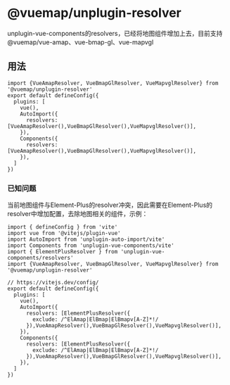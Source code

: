 # @vuemap/unplugin-resolver

unplugin-vue-components的resolvers，已经将地图组件增加上去，目前支持@vuemap/vue-amap、vue-bmap-gl、vue-mapvgl

## 用法

```
import {VueAmapResolver, VueBmapGlResolver, VueMapvglResolver} from '@vuemap/unplugin-resolver'
export default defineConfig({
  plugins: [
    vue(),
    AutoImport({
      resolvers: [VueAmapResolver(),VueBmapGlResolver(),VueMapvglResolver()],
    }),
    Components({
      resolvers: [VueAmapResolver(),VueBmapGlResolver(),VueMapvglResolver()],
    }),
  ]
})
```

### 已知问题
当前地图组件与Element-Plus的resolver冲突，因此需要在Element-Plus的resolver中增加配置，去除地图相关的组件，示例：
```
import { defineConfig } from 'vite'
import vue from '@vitejs/plugin-vue'
import AutoImport from 'unplugin-auto-import/vite'
import Components from 'unplugin-vue-components/vite'
import { ElementPlusResolver } from 'unplugin-vue-components/resolvers'
import {VueAmapResolver, VueBmapGlResolver, VueMapvglResolver} from '@vuemap/unplugin-resolver'

// https://vitejs.dev/config/
export default defineConfig({
  plugins: [
    vue(),
    AutoImport({
      resolvers: [ElementPlusResolver({
        exclude: /^ElAmap|ElBmap|ElBmapv[A-Z]*!/
      }),VueAmapResolver(),VueBmapGlResolver(),VueMapvglResolver()],
    }),
    Components({
      resolvers: [ElementPlusResolver({
        exclude: /^ElAmap|ElBmap|ElBmapv[A-Z]*!/
      }),VueAmapResolver(),VueBmapGlResolver(),VueMapvglResolver()],
    }),
  ]
})
```

